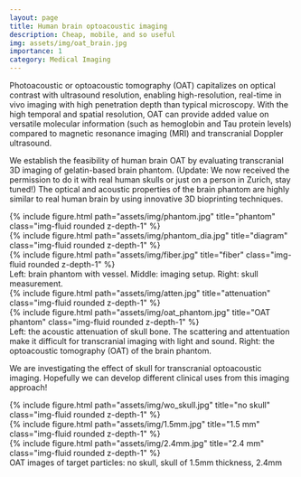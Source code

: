 ```yaml
---
layout: page
title: Human brain optoacoustic imaging
description: Cheap, mobile, and so useful
img: assets/img/oat_brain.jpg
importance: 1
category: Medical Imaging
---
```


Photoacoustic or optoacoustic tomography (OAT) capitalizes on optical contrast with ultrasound resolution, enabling high-resolution, real-time in vivo imaging with high penetration depth than typical microscopy. With the high temporal and spatial resolution, OAT can provide added value on versatile molecular information (such as hemoglobin and Tau protein levels) compared to magnetic resonance imaging (MRI) and transcranial Doppler ultrasound. 

We establish the feasibility of human brain OAT by evaluating transcranial 3D imaging of gelatin-based brain phantom. (Update: We now received the permission to do it with real human skulls or just on a person in Zurich, stay tuned!) The optical and acoustic properties of the brain phantom are highly similar to real human brain by using innovative 3D bioprinting techniques. 

<div class="row">
    <div class="col-sm mt-3 mt-md-0">
        {% include figure.html path="assets/img/phantom.jpg" title="phantom" class="img-fluid rounded z-depth-1" %}
    </div>
    <div class="col-sm mt-3 mt-md-0">
        {% include figure.html path="assets/img/phantom_dia.jpg" title="diagram" class="img-fluid rounded z-depth-1" %}
    </div>
    <div class="col-sm mt-3 mt-md-0">
        {% include figure.html path="assets/img/fiber.jpg" title="fiber" class="img-fluid rounded z-depth-1" %}
    </div>
</div>
<div class="caption">
    Left: brain phantom with vessel. Middle: imaging setup. Right: skull measurement.  
</div>
<div class="row justify-content-sm-center">
    <div class="col-sm-8 mt-3 mt-md-0">
        {% include figure.html path="assets/img/atten.jpg" title="attenuation" class="img-fluid rounded z-depth-1" %}
    </div>
    <div class="col-sm-4 mt-3 mt-md-0">
        {% include figure.html path="assets/img/oat_phantom.jpg" title="OAT phantom" class="img-fluid rounded z-depth-1" %}
    </div>
</div>
<div class="caption">
    Left: the acoustic attenuation of skull bone. The scattering and attentuation make it difficult for transcranial imaging with light and sound. Right: the optoacoustic tomography (OAT) of the brain phantom.
</div>

We are investigating the effect of skull for transcranial optoacoustic imaging. Hopefully we can develop different clinical uses from this imaging approach! 


<div class="row">
    <div class="col-sm mt-3 mt-md-0">
        {% include figure.html path="assets/img/wo_skull.jpg" title="no skull" class="img-fluid rounded z-depth-1" %}
    </div>
    <div class="col-sm mt-3 mt-md-0">
        {% include figure.html path="assets/img/1.5mm.jpg" title="1.5 mm" class="img-fluid rounded z-depth-1" %}
    </div>
    <div class="col-sm mt-3 mt-md-0">
        {% include figure.html path="assets/img/2.4mm.jpg" title="2.4 mm" class="img-fluid rounded z-depth-1" %}
    </div>
</div>
<div class="caption">
    OAT images of target particles: no skull, skull of 1.5mm thickness, 2.4mm
</div>

